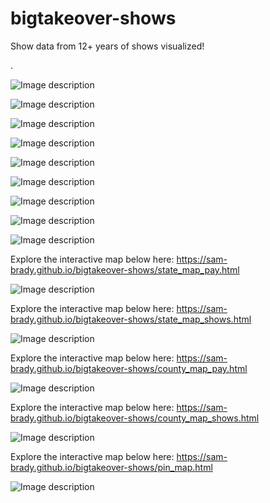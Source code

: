 # bigtakeover-shows
Show data from 12+ years of shows visualized!



.


![Image description](https://github.com/sam-brady/bigtakeover-shows/blob/master/images/Screen%20Shot%202020-04-20%20at%2012.17.58%20PM.png)

![Image description](https://github.com/sam-brady/bigtakeover-shows/blob/master/images/Screen%20Shot%202020-04-20%20at%2012.18.09%20PM.png)

![Image description](https://github.com/sam-brady/bigtakeover-shows/blob/master/images/Screen%20Shot%202020-04-20%20at%2012.18.16%20PM.png)

![Image description](https://github.com/sam-brady/bigtakeover-shows/blob/master/images/Screen%20Shot%202020-04-20%20at%2012.18.22%20PM.png)

![Image description](https://github.com/sam-brady/bigtakeover-shows/blob/master/images/Screen%20Shot%202020-04-20%20at%2012.18.26%20PM.png)

![Image description](https://github.com/sam-brady/bigtakeover-shows/blob/master/images/Screen%20Shot%202020-04-20%20at%2012.18.32%20PM.png)

![Image description](https://github.com/sam-brady/bigtakeover-shows/blob/master/images/Screen%20Shot%202020-04-20%20at%2012.18.38%20PM.png)

![Image description](https://github.com/sam-brady/bigtakeover-shows/blob/master/images/Screen%20Shot%202020-04-20%20at%2012.18.43%20PM.png)

![Image description](https://github.com/sam-brady/bigtakeover-shows/blob/master/images/Screen%20Shot%202020-04-20%20at%2012.18.52%20PM.png)

Explore the interactive map below here: https://sam-brady.github.io/bigtakeover-shows/state_map_pay.html

![Image description](https://github.com/sam-brady/bigtakeover-shows/blob/master/images/Screen%20Shot%202020-04-20%20at%2012.26.08%20PM.png)

Explore the interactive map below here: https://sam-brady.github.io/bigtakeover-shows/state_map_shows.html

![Image description](https://github.com/sam-brady/bigtakeover-shows/blob/master/images/Screen%20Shot%202020-04-20%20at%2012.26.24%20PM.png)

Explore the interactive map below here: https://sam-brady.github.io/bigtakeover-shows/county_map_pay.html

![Image description](https://github.com/sam-brady/bigtakeover-shows/blob/master/images/Screen%20Shot%202020-04-20%20at%2012.26.40%20PM.png)

Explore the interactive map below here: https://sam-brady.github.io/bigtakeover-shows/county_map_shows.html

![Image description](https://github.com/sam-brady/bigtakeover-shows/blob/master/images/Screen%20Shot%202020-04-20%20at%2012.26.55%20PM.png)

Explore the interactive map below here:   https://sam-brady.github.io/bigtakeover-shows/pin_map.html



![Image description](https://github.com/sam-brady/bigtakeover-shows/blob/master/images/Screen%20Shot%202020-04-20%20at%2012.27.39%20PM.png)


